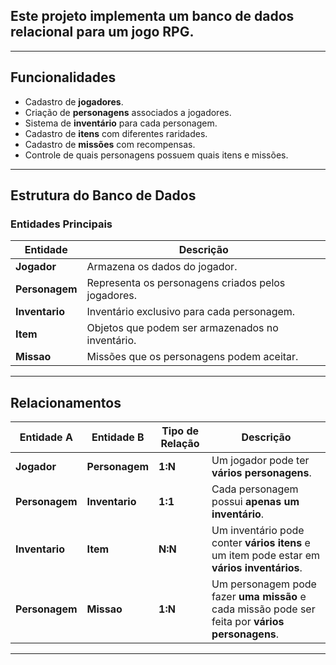 ## Este projeto implementa um **banco de dados relacional** para um **jogo RPG**.

---

## Funcionalidades
- Cadastro de **jogadores**.
- Criação de **personagens** associados a jogadores.
- Sistema de **inventário** para cada personagem.
- Cadastro de **itens** com diferentes raridades.
- Cadastro de **missões** com recompensas.
- Controle de quais personagens possuem quais itens e missões.

---

## Estrutura do Banco de Dados

### **Entidades Principais**
| Entidade     | Descrição |
|-------------|-----------|
| **Jogador**     | Armazena os dados do jogador. |
| **Personagem**  | Representa os personagens criados pelos jogadores. |
| **Inventario**  | Inventário exclusivo para cada personagem. |
| **Item**        | Objetos que podem ser armazenados no inventário. |
| **Missao**      | Missões que os personagens podem aceitar. |

---

## Relacionamentos

| Entidade A    | Entidade B    | Tipo de Relação | Descrição |
|--------------|---------------|-----------------|-----------|
| **Jogador**  | **Personagem** | **1:N** | Um jogador pode ter **vários personagens**. |
| **Personagem** | **Inventario** | **1:1** | Cada personagem possui **apenas um inventário**. |
| **Inventario** | **Item** | **N:N** | Um inventário pode conter **vários itens** e um item pode estar em **vários inventários**. |
| **Personagem** | **Missao** | **1:N** | Um personagem pode fazer **uma missão** e cada missão pode ser feita por **vários personagens**. |

---
